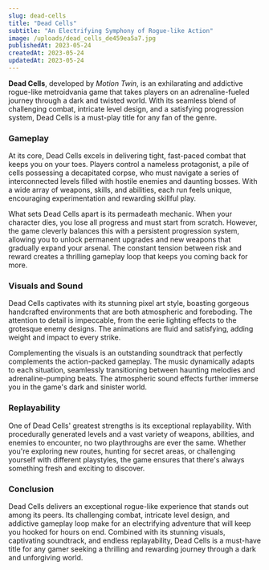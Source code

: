 ```yaml
---
slug: dead-cells
title: "Dead Cells"
subtitle: "An Electrifying Symphony of Rogue-like Action"
image: /uploads/dead_cells_de459ea5a7.jpg
publishedAt: 2023-05-24
createdAt: 2023-05-24
updatedAt: 2023-05-24
---
```


__Dead Cells__, developed by _Motion Twin_, is an exhilarating and addictive rogue-like metroidvania game that takes players on an adrenaline-fueled journey through a dark and twisted world. With its seamless blend of challenging combat, intricate level design, and a satisfying progression system, Dead Cells is a must-play title for any fan of the genre.

### Gameplay
At its core, Dead Cells excels in delivering tight, fast-paced combat that keeps you on your toes. Players control a nameless protagonist, a pile of cells possessing a decapitated corpse, who must navigate a series of interconnected levels filled with hostile enemies and daunting bosses. With a wide array of weapons, skills, and abilities, each run feels unique, encouraging experimentation and rewarding skillful play.

What sets Dead Cells apart is its permadeath mechanic. When your character dies, you lose all progress and must start from scratch. However, the game cleverly balances this with a persistent progression system, allowing you to unlock permanent upgrades and new weapons that gradually expand your arsenal. The constant tension between risk and reward creates a thrilling gameplay loop that keeps you coming back for more.

### Visuals and Sound
Dead Cells captivates with its stunning pixel art style, boasting gorgeous handcrafted environments that are both atmospheric and foreboding. The attention to detail is impeccable, from the eerie lighting effects to the grotesque enemy designs. The animations are fluid and satisfying, adding weight and impact to every strike.

Complementing the visuals is an outstanding soundtrack that perfectly complements the action-packed gameplay. The music dynamically adapts to each situation, seamlessly transitioning between haunting melodies and adrenaline-pumping beats. The atmospheric sound effects further immerse you in the game's dark and sinister world.

### Replayability
One of Dead Cells' greatest strengths is its exceptional replayability. With procedurally generated levels and a vast variety of weapons, abilities, and enemies to encounter, no two playthroughs are ever the same. Whether you're exploring new routes, hunting for secret areas, or challenging yourself with different playstyles, the game ensures that there's always something fresh and exciting to discover.

### Conclusion
Dead Cells delivers an exceptional rogue-like experience that stands out among its peers. Its challenging combat, intricate level design, and addictive gameplay loop make for an electrifying adventure that will keep you hooked for hours on end. Combined with its stunning visuals, captivating soundtrack, and endless replayability, Dead Cells is a must-have title for any gamer seeking a thrilling and rewarding journey through a dark and unforgiving world.
